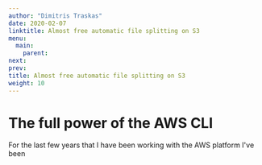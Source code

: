 ```yaml
---
author: "Dimitris Traskas"
date: 2020-02-07
linktitle: Almost free automatic file splitting on S3
menu:
  main:
    parent: 
next: 
prev: 
title: Almost free automatic file splitting on S3
weight: 10
---
```



# The full power of the AWS CLI

For the last few years that I have been working with the AWS platform I've been 